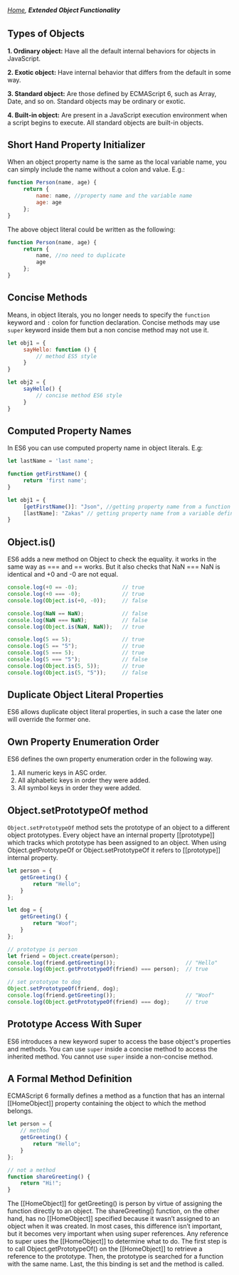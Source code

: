 ###### *[Home](https://tashbalrai.github.io)*, **Extended Object Functionality**

## Types of Objects
**1. Ordinary object:** Have all the default internal behaviors for objects in JavaScript.

**2. Exotic object:** Have internal behavior that differs from the default in some way.

**3. Standard object:** Are those defined by ECMAScript 6, such as Array, Date, and so on. Standard objects may be ordinary or exotic.

**4. Built-in object:** Are present in a JavaScript execution environment when a script begins to execute. All standard objects are built-in objects.

## Short Hand Property Initializer
When an object property name is the same as the local variable name, you can simply include the name without a colon and value. E.g.:

```javascript
function Person(name, age) {
     return {
         name: name, //property name and the variable name
         age: age
     };
}
```

The above object literal could be written as the following:

```javascript
function Person(name, age) {
     return {
         name, //no need to duplicate
         age
     };
}
```

## Concise Methods
Means, in object literals, you no longer needs to specify the ```function``` keyword and ```:``` colon for function declaration. Concise methods may use ```super``` keyword inside them but a non concise method may not use it.

```javascript
let obj1 = {
     sayHello: function () {
         // method ES5 style    
     }
}

let obj2 = {
     sayHello() {
         // concise method ES6 style    
     }
}
```

## Computed Property Names
In ES6 you can use computed property name in object literals. E.g:

```javascript
let lastName = 'last name';

function getFirstName() {
     return 'first name';
}

let obj1 = {
     [getFirstName()]: "Json", //getting property name from a function return value
     [lastName]: "Zakas" // getting property name from a variable defined.
}
```

## Object.is()
ES6 adds a new method on Object to check the equality. it works in the same way as === and == works. But it also checks that NaN === NaN is identical and +0 and -0 are not equal.

```javascript
console.log(+0 == -0);              // true
console.log(+0 === -0);             // true
console.log(Object.is(+0, -0));     // false

console.log(NaN == NaN);            // false
console.log(NaN === NaN);           // false
console.log(Object.is(NaN, NaN));   // true

console.log(5 == 5);                // true
console.log(5 == "5");              // true
console.log(5 === 5);               // true
console.log(5 === "5");             // false
console.log(Object.is(5, 5));       // true
console.log(Object.is(5, "5"));     // false
```

## Duplicate Object Literal Properties
ES6 allows duplicate object literal properties, in such a case the later one will override the former one.

## Own Property Enumeration Order
ES6 defines the own property enumeration order in the following way.
1. All numeric keys in ASC order.
2. All alphabetic keys in order they were added.
3. All symbol keys in order they were added.

## Object.setPrototypeOf method
```Object.setPrototypeOf``` method sets the prototype of an object to a different object prototypes. Every object have an internal property [[prototype]] which tracks which prototype has been assigned to an object. When using Object.getPrototypeOf or Object.setPrototypeOf it refers to [[prototype]] internal property.

```javascript
let person = {
    getGreeting() {
        return "Hello";
    }
};

let dog = {
    getGreeting() {
        return "Woof";
    }
};

// prototype is person
let friend = Object.create(person);
console.log(friend.getGreeting());                      // "Hello"
console.log(Object.getPrototypeOf(friend) === person);  // true

// set prototype to dog
Object.setPrototypeOf(friend, dog);
console.log(friend.getGreeting());                      // "Woof"
console.log(Object.getPrototypeOf(friend) === dog);     // true
```

## Prototype Access With Super
ES6 introduces a new keyword super to access the base object's properties and methods. You can use ```super``` inside a concise method to access the inherited method. You cannot use ```super``` inside a non-concise method.

## A Formal Method Definition
ECMAScript 6 formally defines a method as a function that has an internal [[HomeObject]] property containing the object to which the method belongs.

```javascript
let person = {
    // method
    getGreeting() {
        return "Hello";
    }
};

// not a method
function shareGreeting() {
    return "Hi!";
}
```

The [[HomeObject]] for getGreeting() is person by virtue of assigning the function directly to an object. The shareGreeting() function, on the other hand, has no [[HomeObject]] specified because it wasn’t assigned to an object when it was created. In most cases, this difference isn’t important, but it becomes very important when using super references. 
Any reference to super uses the [[HomeObject]] to determine what to do. The first step is to call Object.getPrototypeOf() on the [[HomeObject]] to retrieve a reference to the prototype. Then, the prototype is searched for a function with the same name. Last, the this binding is set and the method is called.














